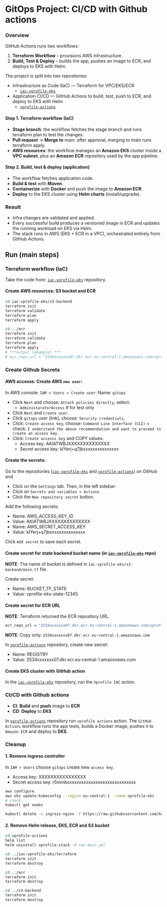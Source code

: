 # GitOps Project: CI/CD with Github actions

### Overview

GitHub Actions runs two workflows:
1. **Terraform Workflow** – provisions AWS infrastructure.
2. **Build, Test & Deploy** – builds the app, pushes an image to ECR, and deploys to EKS with Helm.

The project is split into two repositories:

- Infrastructure as Code (IaC) — Terraform for VPC/EKS/ECR
  - [`iac-vprofile-eks`](https://github.com/dariusz-trawicki/iac-vprofile-eks)
- Application CI/CD — GitHub Actions to build, test, push to ECR, and deploy to EKS with Helm
  - [`vprofile-actions`](https://github.com/dariusz-trawicki/vprofile-actions)


#### Step 1. Terraform workflow (IaC)

- **Stage branch**: the workflow fetches the stage branch and runs terraform plan to test the changes.
- **Pull request** → **Merge to** main: after approval, merging to main runs terraform apply.
- **AWS resources**: the workflow manages an **Amazon EKS** cluster inside a **VPC subnet**, plus an **Amazon ECR** repository used by the app pipeline.

#### Step 2. Build, test & deploy (application)

- The workflow fetches application code.
- **Build & test** with **Maven**.
- **Containerize** with **Docker** and push the image to **Amazon ECR**.
- **Deploy** to the EKS cluster using **Helm charts** (install/upgrade).

### Result

- Infra changes are validated and applied.
- Every successful build produces a versioned image in ECR and updates the running workload on EKS via Helm.
- The stack runs in AWS (EKS + ECR in a VPC), orchestrated entirely from GitHub Actions.

## Run (main steps)

### Terraform workflow (IaC)

Take the code from: [`iac-vprofile-eks`](https://github.com/dariusz-trawicki/iac-vprofile-eks) repository.

#### Create AWS resources: S3 bucket and ECR

```bash
cd iac-vprofile-eks/s3-backend
terraform init
terraform validate
terraform plan
terraform apply

cd ../ecr
terraform init
terraform validate
terraform plan
terraform apply
# ***output (example) ***
# ecr_repo_url = "2534xxxxxxx07.dkr.ecr.eu-central-1.amazonaws.com/vprofileapp"
```

### Create Github Secrets

#### AWS accesss: Create AWS `new user`:

In AWS console: `IAM > Users > Create user`: Name: `gitops`
- Click `Next` and choose: `Attach policies directly`, select:
  - `AdministaratorAccess` # for test only
- Click `Next` and `Create user`.
- Click `gitops` user (link), choose: `Security credentials`, 
- Click: `Create access key`, choose: `Command Line Interface (CLI)` + check:
`I understand the above recommendation and want to proceed to create an access key.` 
- Click: `Create accesss key` and COPY values:
  - Access key: AKIATWBJXXXXXXXXXXXXXX
  - Secret access key: kIYerj+q7jbxxxxxxxxxxxxxxx

#### Create the secrets:

Go to the repositories ([`iac-vprofile-eks`](https://github.com/dariusz-trawicki/iac-vprofile-eks) and [`vprofile-actions`](https://github.com/dariusz-trawicki/vprofile-actions)) on GitHub and 
- Click on the `Settings` tab. Then, in the left sidebar:
- Click on `Secrets and variables > Actions`.
- Click the `New repository secret` button.

Add the following secrets:
- Name: AWS_ACCESS_KEY_ID
- Value: AKIATWBJXXXXXXXXXXXXXX
- Name: AWS_SECRET_ACCESS_KEY
- Value: kIYerj+q7jbxxxxxxxxxxxxxxx

Click `Add secret` to save each secret.

#### Create secret for state backend bucket name (in [`iac-vprofile-eks`](https://github.com/dariusz-trawicki/iac-vprofile-eks) repo)

**NOTE**: The name of bucket is defined in `iac-vprofile-eks/s3-backend/main.tf` file.

Create secret:
- Name: BUCKET_TF_STATE
- Value: vprofile-eks-state-12345

#### Create secret for ECR URL

**NOTE**: Terraform returned the ECR repository URL.

```bash
ecr_repo_url = "2534xxxxxxx07.dkr.ecr.eu-central-1.amazonaws.com/vprofileapp"
```

**NOTE**: Copy only: `2534xxxxxxx07.dkr.ecr.eu-central-1.amazonaws.com`


In [`vprofile-actions`](https://github.com/dariusz-trawicki/vprofile-actions) repository, create new secret:
- Name: REGISTRY
- Value: 2534xxxxxxx07.dkr.ecr.eu-central-1.amazonaws.com


#### Create EKS cluster with GitHub action

In the [`iac-vprofile-eks`](https://github.com/dariusz-trawicki/iac-vprofile-eks) repository, run the `Vprofile IAC` action.


### CI/CD with Github actions

- **CI**: **Build** and **push** image to **ECR**
- **CD**: **Deploy** to **EKS**

In [`vprofile-actions`](https://github.com/dariusz-trawicki/vprofile-actions/actions) repository run `vprofile actions` action. The `GitHub Actions` workflow runs the app tests, builds a Docker image, pushes it to `Amazon ECR` and deploy to **EKS**.

### Cleanup

#### 1. Remove ingress controller

In `IAM > Users` choose `gitops` create new `access key`.
- Access key: XXXXXXXXXXXXXXXX
- Secret access key: r5mmbxxxxxxxxxxxxxxxxxxxxxxxxxxxxx

```bash
aws configure
aws eks update-kubeconfig --region eu-central-1 --name vprofile-eks
# check:
kubectl get nodes

kubectl delete -n ingress-nginx -f https://raw.githubusercontent.com/kubernetes/ingress-nginx/controller-v1.11.1/deploy/static/provider/cloud/deploy.yaml
```

#### 2. Remove Helm release, EKS, ECR and S3 bucket

```bash
cd vprofile-actions
helm list
helm uninstall vprofile-stack  # see main.yml

cd ../iac-vprofile-eks/terraform
terraform init
terraform destroy

cd ../ecr
terraform init
terraform destroy

cd ../s3-backend
terraform init
terraform destroy
```
